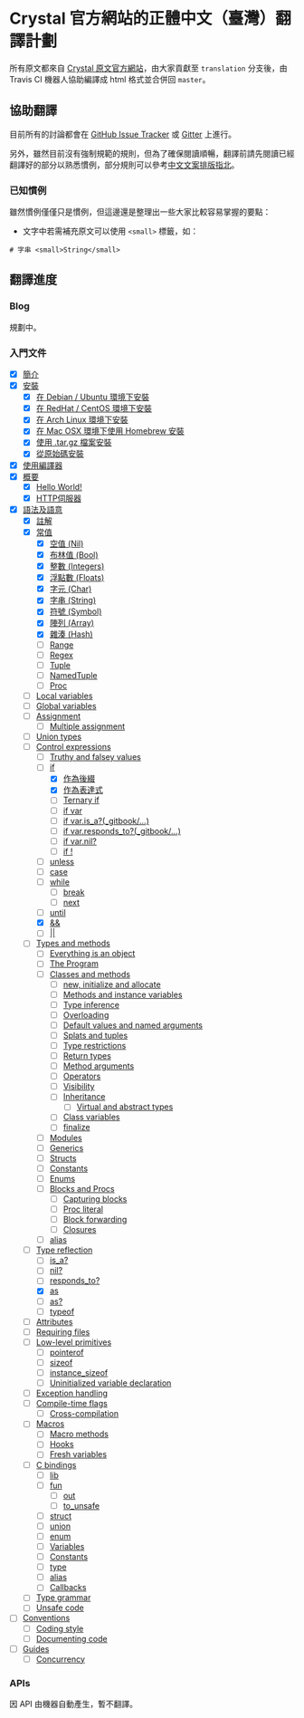 # Crystal 官方網站的正體中文（臺灣）翻譯計劃

所有原文都來自 [Crystal 原文官方網站](http://crystal-lang.org)，由大家貢獻至 `translation` 分支後，由 Travis CI 機器人協助編譯成 html 格式並合併回 `master`。

## 協助翻譯

目前所有的討論都會在 [GitHub Issue Tracker](https://github.com/crystal-tw/crystal-tw.github.io/issues) 或 [Gitter](https://gitter.im/crystal-tw/crystal-tw.github.io) 上進行。

另外，雖然目前沒有強制規範的規則，但為了確保閱讀順暢，翻譯前請先閱讀已經翻譯好的部分以熟悉慣例，部分規則可以參考[中文文案排版指北](https://github.com/sparanoid/chinese-copywriting-guidelines)。

### 已知慣例

雖然慣例僅僅只是慣例，但這邊還是整理出一些大家比較容易掌握的要點：

* 文字中若需補充原文可以使用 `<small>` 標籤，如：

```
# 字串 <small>String</small>
```

## 翻譯進度

### Blog

規劃中。

### 入門文件

* [x] [簡介](_gitbook/README.md)
* [x] [安裝](_gitbook/installation/README.md)
   * [x] [在 Debian / Ubuntu 環境下安裝](_gitbook/installation/on_debian_and_ubuntu.md)
   * [x] [在 RedHat / CentOS 環境下安裝](_gitbook/installation/on_redhat_and_centos.md)
   * [x] [在 Arch Linux 環境下安裝](_gitbook/installation/on_arch_linux.md)
   * [x] [在 Mac OSX 環境下使用 Homebrew 安裝](_gitbook/installation/on_mac_osx_using_homebrew.md)
   * [x] [使用 .tar.gz 檔案安裝](_gitbook/installation/from_a_targz.md)
   * [x] [從原始碼安裝](_gitbook/installation/from_source_repository.md)
* [x] [使用編譯器](_gitbook/using_the_compiler/README.md)
* [x] [概要](_gitbook/overview/README.md)
   * [x] [Hello World!](_gitbook/overview/hello_world.md)
   * [x] [HTTP伺服器](_gitbook/overview/http_server.md)
* [x] [語法及語意](_gitbook/syntax_and_semantics/README.md)
   * [x] [註解](_gitbook/syntax_and_semantics/comments.md)
   * [x] [常值](_gitbook/syntax_and_semantics/literals.md)
       * [x] [空值 (Nil)](_gitbook/syntax_and_semantics/literals/nil.md)
       * [x] [布林值 (Bool)](_gitbook/syntax_and_semantics/literals/bool.md)
       * [x] [整數 (Integers)](_gitbook/syntax_and_semantics/literals/integers.md)
       * [x] [浮點數 (Floats)](_gitbook/syntax_and_semantics/literals/floats.md)
       * [x] [字元 (Char)](_gitbook/syntax_and_semantics/literals/char.md)
       * [x] [字串 (String)](_gitbook/syntax_and_semantics/literals/string.md)
       * [x] [符號 (Symbol)](_gitbook/syntax_and_semantics/literals/symbol.md)
       * [x] [陣列 (Array)](_gitbook/syntax_and_semantics/literals/array.md)
       * [x] [雜湊 (Hash)](_gitbook/syntax_and_semantics/literals/hash.md)
       * [ ] [Range](_gitbook/syntax_and_semantics/literals/range.md)
       * [ ] [Regex](_gitbook/syntax_and_semantics/literals/regex.md)
       * [ ] [Tuple](_gitbook/syntax_and_semantics/literals/tuple.md)
       * [ ] [NamedTuple](_gitbook/syntax_and_semantics/literals/named_tuple.md)
       * [ ] [Proc](_gitbook/syntax_and_semantics/literals/proc.md)
   * [ ] [Local variables](_gitbook/syntax_and_semantics/local_variables.md)
   * [ ] [Global variables](_gitbook/syntax_and_semantics/global_variables.md)
   * [ ] [Assignment](_gitbook/syntax_and_semantics/assignment.md)
       * [ ] [Multiple assignment](_gitbook/syntax_and_semantics/multiple_assignment.md)
   * [ ] [Union types](_gitbook/syntax_and_semantics/union_types.md)
   * [ ] [Control expressions](_gitbook/syntax_and_semantics/control_expressions.md)
       * [ ] [Truthy and falsey values](_gitbook/syntax_and_semantics/truthy_and_falsey_values.md)
       * [ ] [if](_gitbook/syntax_and_semantics/if.md)
           * [x] [作為後綴](_gitbook/syntax_and_semantics/as_a_suffix.md)
           * [x] [作為表達式](_gitbook/syntax_and_semantics/as_an_expression.md)
           * [ ] [Ternary if](_gitbook/syntax_and_semantics/ternary_if.md)
           * [ ] [if var](_gitbook/syntax_and_semantics/if_var.md)
           * [ ] [if var.is_a?(_gitbook/...)](_gitbook/syntax_and_semantics/if_varis_a.md)
           * [ ] [if var.responds_to?(_gitbook/...)](_gitbook/syntax_and_semantics/if_varresponds_to.md)
           * [ ] [if var.nil?](_gitbook/syntax_and_semantics/if_var_nil.md)
           * [ ] [if !](_gitbook/syntax_and_semantics/not.md)
       * [ ] [unless](_gitbook/syntax_and_semantics/unless.md)
       * [ ] [case](_gitbook/syntax_and_semantics/case.md)
       * [ ] [while](_gitbook/syntax_and_semantics/while.md)
           * [ ] [break](_gitbook/syntax_and_semantics/break.md)
           * [ ] [next](_gitbook/syntax_and_semantics/next.md)
       * [ ] [until](_gitbook/syntax_and_semantics/until.md)
       * [x] [&&](_gitbook/syntax_and_semantics/and.md)
       * [ ] [||](_gitbook/syntax_and_semantics/or.md)
   * [ ] [Types and methods](_gitbook/syntax_and_semantics/types_and_methods.md)
       * [ ] [Everything is an object](_gitbook/syntax_and_semantics/everything_is_an_object.md)
       * [ ] [The Program](_gitbook/syntax_and_semantics/the_program.md)
       * [ ] [Classes and methods](_gitbook/syntax_and_semantics/classes_and_methods.md)
           * [ ] [new, initialize and allocate](_gitbook/syntax_and_semantics/new,_initialize_and_allocate.md)
           * [ ] [Methods and instance variables](_gitbook/syntax_and_semantics/methods_and_instance_variables.md)
           * [ ] [Type inference](_gitbook/syntax_and_semantics/type_inference.md)
           * [ ] [Overloading](_gitbook/syntax_and_semantics/overloading.md)
           * [ ] [Default values and named arguments](_gitbook/syntax_and_semantics/default_and_named_arguments.md)
           * [ ] [Splats and tuples](_gitbook/syntax_and_semantics/splats_and_tuples.md)
           * [ ] [Type restrictions](_gitbook/syntax_and_semantics/type_restrictions.md)
           * [ ] [Return types](_gitbook/syntax_and_semantics/return_types.md)
           * [ ] [Method arguments](_gitbook/syntax_and_semantics/default_values_named_arguments_splats_tuples_and_overloading.md)
           * [ ] [Operators](_gitbook/syntax_and_semantics/operators.md)
           * [ ] [Visibility](_gitbook/syntax_and_semantics/visibility.md)
           * [ ] [Inheritance](_gitbook/syntax_and_semantics/inheritance.md)
               * [ ] [Virtual and abstract types](_gitbook/syntax_and_semantics/virtual_and_abstract_types.md)
           * [ ] [Class variables](_gitbook/syntax_and_semantics/class_variables.md)
           * [ ] [finalize](_gitbook/syntax_and_semantics/finalize.md)
       * [ ] [Modules](_gitbook/syntax_and_semantics/modules.md)
       * [ ] [Generics](_gitbook/syntax_and_semantics/generics.md)
       * [ ] [Structs](_gitbook/syntax_and_semantics/structs.md)
       * [ ] [Constants](_gitbook/syntax_and_semantics/constants.md)
       * [ ] [Enums](_gitbook/syntax_and_semantics/enum.md)
       * [ ] [Blocks and Procs](_gitbook/syntax_and_semantics/blocks_and_procs.md)
           * [ ] [Capturing blocks](_gitbook/syntax_and_semantics/capturing_blocks.md)
           * [ ] [Proc literal](_gitbook/syntax_and_semantics/proc_literal.md)
           * [ ] [Block forwarding](_gitbook/syntax_and_semantics/block_forwarding.md)
           * [ ] [Closures](_gitbook/syntax_and_semantics/closures.md)
       * [ ] [alias](_gitbook/syntax_and_semantics/alias.md)
   * [ ] [Type reflection](_gitbook/syntax_and_semantics/type_reflection.md)
       * [ ] [is_a?](_gitbook/syntax_and_semantics/is_a.md)
       * [ ] [nil?](_gitbook/syntax_and_semantics/nil_question.md)
       * [ ] [responds_to?](_gitbook/syntax_and_semantics/responds_to.md)
       * [x] [as](_gitbook/syntax_and_semantics/as.md)
       * [ ] [as?](_gitbook/syntax_and_semantics/as_question.md)
       * [ ] [typeof](_gitbook/syntax_and_semantics/typeof.md)
   * [ ] [Attributes](_gitbook/syntax_and_semantics/attributes.md)
   * [ ] [Requiring files](_gitbook/syntax_and_semantics/requiring_files.md)
   * [ ] [Low-level primitives](_gitbook/syntax_and_semantics/low_level_primitives.md)
       * [ ] [pointerof](_gitbook/syntax_and_semantics/pointerof.md)
       * [ ] [sizeof](_gitbook/syntax_and_semantics/sizeof.md)
       * [ ] [instance_sizeof](_gitbook/syntax_and_semantics/instance_sizeof.md)
       * [ ] [Uninitialized variable declaration](_gitbook/syntax_and_semantics/declare_var.md)
   * [ ] [Exception handling](_gitbook/syntax_and_semantics/exception_handling.md)
   * [ ] [Compile-time flags](_gitbook/syntax_and_semantics/compile_time_flags.md)
       * [ ] [Cross-compilation](_gitbook/syntax_and_semantics/cross-compilation.md)
   * [ ] [Macros](_gitbook/syntax_and_semantics/macros.md)
       * [ ] [Macro methods](_gitbook/syntax_and_semantics/macros/macro_methods.md)
       * [ ] [Hooks](_gitbook/syntax_and_semantics/macros/hooks.md)
       * [ ] [Fresh variables](_gitbook/syntax_and_semantics/macros/fresh_variables.md)
   * [ ] [C bindings](_gitbook/syntax_and_semantics/c_bindings/README.md)
       * [ ] [lib](_gitbook/syntax_and_semantics/c_bindings/lib.md)
       * [ ] [fun](_gitbook/syntax_and_semantics/c_bindings/fun.md)
           * [ ] [out](_gitbook/syntax_and_semantics/c_bindings/out.md)
           * [ ] [to_unsafe](_gitbook/syntax_and_semantics/c_bindings/to_unsafe.md)
       * [ ] [struct](_gitbook/syntax_and_semantics/c_bindings/struct.md)
       * [ ] [union](_gitbook/syntax_and_semantics/c_bindings/union.md)
       * [ ] [enum](_gitbook/syntax_and_semantics/c_bindings/enum.md)
       * [ ] [Variables](_gitbook/syntax_and_semantics/c_bindings/variables.md)
       * [ ] [Constants](_gitbook/syntax_and_semantics/c_bindings/constants.md)
       * [ ] [type](_gitbook/syntax_and_semantics/c_bindings/type.md)
       * [ ] [alias](_gitbook/syntax_and_semantics/c_bindings/alias.md)
       * [ ] [Callbacks](_gitbook/syntax_and_semantics/c_bindings/callbacks.md)
   * [ ] [Type grammar](_gitbook/syntax_and_semantics/type_grammar.md)
   * [ ] [Unsafe code](_gitbook/syntax_and_semantics/unsafe.md)
* [ ] [Conventions](_gitbook/conventions/README.md)
   * [ ] [Coding style](_gitbook/conventions/coding_style.md)
   * [ ] [Documenting code](_gitbook/conventions/documenting_code.md)
* [ ] [Guides](_gitbook/guides/README.md)
   * [ ] [Concurrency](_gitbook/guides/concurrency.md)

### APIs

因 API 由機器自動產生，暫不翻譯。

